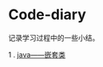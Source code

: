 # Code-diary
记录学习过程中的一些小结。

1 . [java——嵌套类](https://github.com/NightFaint/Code-diary/blob/master/Nested-Classes.md)
